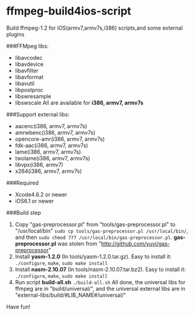 ffmpeg-build4ios-script
=======================

Build ffmpeg-1.2 for iOS(armv7,armv7s,i386) scripts,and some external plugins

###FFMpeg libs:
- libavcodec
- libavdevice
- libavfilter
- libavformat
- libavutil
- libpostproc
- libswresample
- libswscale
All are available for **i386, armv7, armv7s**

###Support external libs:
- aacenc(i386, armv7, armv7s)
- amrwbenc(i386, armv7, armv7s)
- opencore-amr(i386, armv7, armv7s)
- fdk-aac(i386, armv7, armv7s)
- lame(i386, armv7, armv7s)
- twolame(i386, armv7, armv7s)
- libvpx(i386, armv7)
- x264(i386, armv7, armv7s)
	
###Required
- Xcode4.6.2 or newer
- iOS6.1 or newer
  
###Build step
1. Copy "gas-preprocessor.pl" from "tools/gas-preprocessor.pl" to "/usr/local/bin" `sudo cp tools/gas-preprocessor.pl /usr/local/bin/`, and then `sudo chmod 777 /usr/local/bin/gas-preprocessor.pl`. **gas-preprocessor.pl** was stolen from "http://github.com/yuvi/gas-preprocessor"
2. Install **yasm-1.2.0** (In tools/yasm-1.2.0.tar.gz). Easy to install it: `./configure`, `make`, `sudo make install`
3. Install **nasm-2.10.07** (In tools/nasm-2.10.07.tar.bz2). Easy to install it: `./configure`, `make`, `sudo make install`
4. Run script **build-all.sh** `./build-all.sh`
All done, the universal libs for ffmpeg are in "build/universal/", and the universal external libs are in "external-libs/build/#LIB_NAME#/universal/"

Have fun!
